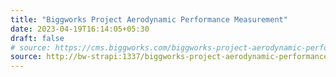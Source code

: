 ```yaml
---
title: "Biggworks Project Aerodynamic Performance Measurement"
date: 2023-04-19T16:14:05+05:30
draft: false
# source: https://cms.biggworks.com/biggworks-project-aerodynamic-performance-measurement
source: http://bw-strapi:1337/biggworks-project-aerodynamic-performance-measurement
---
```


